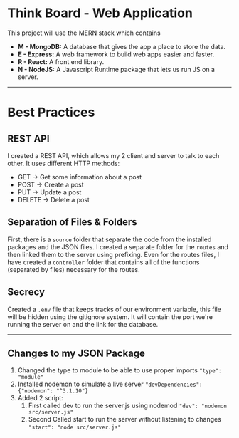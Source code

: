 # Think Board - Web Application
This project will use the MERN stack which contains
- **M - MongoDB:** A database that gives the app a place to store the data.
- **E - Express:** A web framework to build web apps easier and faster.
- **R - React:** A front end library.
- **N - NodeJS:** A Javascript Runtime package that lets us run JS on a server.

---
# Best Practices
## REST API
I created a REST API, which allows my 2 client and server to talk to each other. It uses different HTTP methods:
- GET → Get some information about a post
- POST → Create a post
- PUT → Update a post
- DELETE → Delete a post

## Separation of Files & Folders
First, there is a `source` folder that separate the code from the installed packages and the JSON files.
I created a separate folder for the `routes` and then linked them to the server using prefixing.
Even for the routes files, I have created a `controller` folder that contains all of the functions (separated by files) necessary for the routes.

## Secrecy 
Created a `.env` file that keeps tracks of our environment variable, this file will be hidden using the gitignore system. It will contain the port we're running the server on and the link for the database. 

--- 
## Changes to my JSON Package
1. Changed the type to module to be able to use proper imports `"type": "module"`
2. Installed nodemon to simulate a live server `"devDependencies": {"nodemon": "^3.1.10"}`
3. Added 2 script:
   1. First called dev to run the server.js using nodemod `"dev": "nodemon src/server.js"`
   2. Second Called start to run the server without listening to changes `"start": "node src/server.js"`
